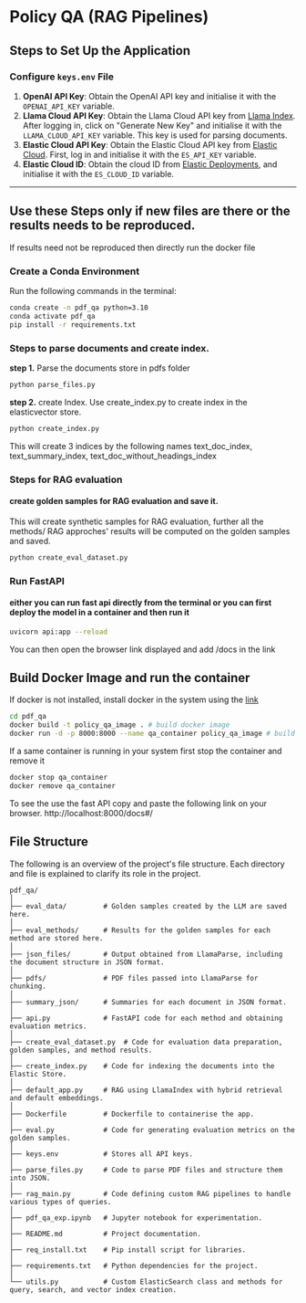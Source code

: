
# Policy QA (RAG Pipelines)

## Steps to Set Up the Application

### Configure `keys.env` File

1. **OpenAI API Key**: Obtain the OpenAI API key and initialise it with the `OPENAI_API_KEY` variable.
2. **Llama Cloud API Key**: Obtain the Llama Cloud API key from [Llama Index](https://cloud.llamaindex.ai/api-key). After logging in, click on "Generate New Key" and initialise it with the `LLAMA_CLOUD_API_KEY` variable. This key is used for parsing documents.
3. **Elastic Cloud API Key**: Obtain the Elastic Cloud API key from [Elastic Cloud](https://cloud.elastic.co/registration?plcmt=nav&pg=nav&tech=rpt&cta=eswt-b). First, log in and initialise it with the `ES_API_KEY` variable.
4. **Elastic Cloud ID**: Obtain the cloud ID from [Elastic Deployments](https://cloud.elastic.co/deployments/e5121bb20f2648b8a95d514ad5ec870a), and initialise it with the `ES_CLOUD_ID` variable.

---

## Use these Steps only if new files are there or the results needs to be reproduced. 
If results need not be reproduced then directly run the docker file

### Create a Conda Environment

Run the following commands in the terminal:

```bash
conda create -n pdf_qa python=3.10
conda activate pdf_qa
pip install -r requirements.txt

```

### Steps to parse documents and create index.
**step 1.** Parse the documents store in pdfs folder
```bash
python parse_files.py
```
**step 2.**  create Index. Use create_index.py to create index in the elasticvector store.
```bash
python create_index.py
```
This will create 3 indices by the following names
text_doc_index, text_summary_index, text_doc_without_headings_index


### Steps for RAG evaluation
#### create golden samples for RAG evaluation and save it.
This will create synthetic samples for RAG evaluation, further all the methods/ RAG approches' results will be computed on the golden samples and saved.
```bash
python create_eval_dataset.py
```

### Run FastAPI
#### either you can run fast api directly from the terminal or you can first deploy the model in a container and then run it
```bash
uvicorn api:app --reload
```
You can then open the browser link displayed and add /docs in the link


## Build Docker Image and run the container
If docker is not installed, install docker in the system using the [link](https://docs.docker.com/engine/install/)
```bash
cd pdf_qa
docker build -t policy_qa_image . # build docker image
docker run -d -p 8000:8000 --name qa_container policy_qa_image # build docker container
```
If a same container is running in your system first stop the container and remove it
```bash
docker stop qa_container
docker remove qa_container
```
To see the use the fast API copy and paste the following link on your browser. 
http://localhost:8000/docs#/

## File Structure
The following is an overview of the project's file structure. Each directory and file is explained to clarify its role in the project.
```
pdf_qa/
│
├── eval_data/         # Golden samples created by the LLM are saved here.
│
├── eval_methods/      # Results for the golden samples for each method are stored here.
│
├── json_files/        # Output obtained from LlamaParse, including the document structure in JSON format.
│
├── pdfs/              # PDF files passed into LlamaParse for chunking.
│
├── summary_json/      # Summaries for each document in JSON format.
│
├── api.py             # FastAPI code for each method and obtaining evaluation metrics.
│
├── create_eval_dataset.py  # Code for evaluation data preparation, golden samples, and method results.
│
├── create_index.py    # Code for indexing the documents into the Elastic Store.
│
├── default_app.py     # RAG using LlamaIndex with hybrid retrieval and default embeddings.
│
├── Dockerfile         # Dockerfile to containerise the app.
│
├── eval.py            # Code for generating evaluation metrics on the golden samples.
│
├── keys.env           # Stores all API keys.
│
├── parse_files.py     # Code to parse PDF files and structure them into JSON.
│
├── rag_main.py        # Code defining custom RAG pipelines to handle various types of queries.
│
├── pdf_qa_exp.ipynb   # Jupyter notebook for experimentation.
│
├── README.md          # Project documentation.
│
├── req_install.txt    # Pip install script for libraries.
│
├── requirements.txt   # Python dependencies for the project.
│
└── utils.py           # Custom ElasticSearch class and methods for query, search, and vector index creation.
```
